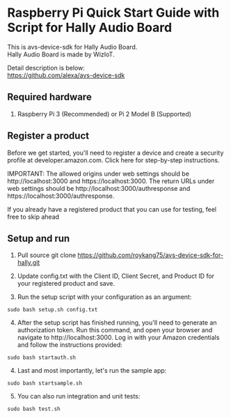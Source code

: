 # Raspberry Pi Quick Start Guide with Script for Hally Audio Board

This is avs-device-sdk for Hally Audio Board.  
Hally Audio Board is made by WizIoT.  

Detail description is below:  
https://github.com/alexa/avs-device-sdk

## Required hardware

1. Raspberry Pi 3 (Recommended) or Pi 2 Model B (Supported)

## Register a product

Before we get started, you'll need to register a device and create a security profile at developer.amazon.com. Click here for step-by-step instructions.

IMPORTANT: The allowed origins under web settings should be http://localhost:3000 and https://localhost:3000. The return URLs under web settings should be http://localhost:3000/authresponse and https://localhost:3000/authresponse.

If you already have a registered product that you can use for testing, feel free to skip ahead

## Setup and run

1. Pull source
git clone https://github.com/roykang75/avs-device-sdk-for-hally.git

2. Update config.txt with the Client ID, Client Secret, and Product ID for your registered product and save.
3. Run the setup script with your configuration as an argument:
```
sudo bash setup.sh config.txt
```
4. After the setup script has finished running, you'll need to generate an authorization token. Run this command, and open your browser and navigate to http://localhost:3000. Log in with your Amazon credentials and follow the instructions provided:
```
sudo bash startauth.sh
```
4. Last and most importantly, let's run the sample app:
```
sudo bash startsample.sh
```
5. You can also run integration and unit tests:
```
sudo bash test.sh
```